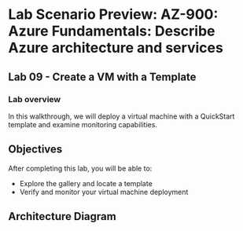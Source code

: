 # Lab Scenario Preview: AZ-900: Azure Fundamentals: Describe Azure architecture and services

## Lab 09 - Create a VM with a Template

### Lab overview

In this walkthrough, we will deploy a virtual machine with a QuickStart template and examine monitoring capabilities.

## Objectives

After completing this lab, you will be able to:

- Explore the gallery and locate a template
- Verify and monitor your virtual machine deployment

## Architecture Diagram
